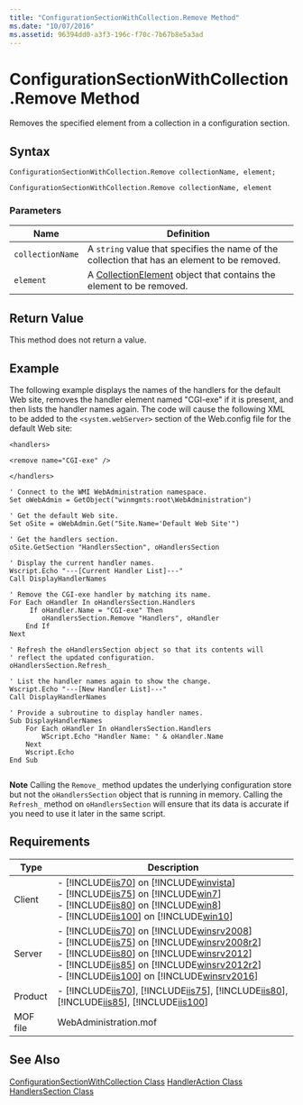 ```yaml
---
title: "ConfigurationSectionWithCollection.Remove Method"
ms.date: "10/07/2016"
ms.assetid: 96394dd0-a3f3-196c-f70c-7b67b8e5a3ad
---
```

# ConfigurationSectionWithCollection.Remove Method
Removes the specified element from a collection in a configuration section.  
  
## Syntax  
  
```jscript#  
ConfigurationSectionWithCollection.Remove collectionName, element;  
```  
  
```vbs  
ConfigurationSectionWithCollection.Remove collectionName, element  
```  
  
### Parameters  
  
|Name|Definition|  
|----------|----------------|  
|`collectionName`|A `string` value that specifies the name of the collection that has an element to be removed.|  
|`element`|A [CollectionElement](../wmi-provider/collectionelement-class.md) object that contains the element to be removed.|  
  
## Return Value  
 This method does not return a value.  
  
## Example  
 The following example displays the names of the handlers for the default Web site, removes the handler element named "CGI-exe" if it is present, and then lists the handler names again. The code will cause the following XML to be added to the `<system.webServer>` section of the Web.config file for the default Web site:  
  
 `<handlers>`  
  
 `<remove name="CGI-exe" />`  
  
 `</handlers>`  
  
```  
' Connect to the WMI WebAdministration namespace.  
Set oWebAdmin = GetObject("winmgmts:root\WebAdministration")  
  
' Get the default Web site.  
Set oSite = oWebAdmin.Get("Site.Name='Default Web Site'")  
  
' Get the handlers section.  
oSite.GetSection "HandlersSection", oHandlersSection  
  
' Display the current handler names.  
Wscript.Echo "---[Current Handler List]---"  
Call DisplayHandlerNames  
  
' Remove the CGI-exe handler by matching its name.  
For Each oHandler In oHandlersSection.Handlers  
     If oHandler.Name = "CGI-exe" Then  
        oHandlersSection.Remove "Handlers", oHandler  
    End If
Next  
  
' Refresh the oHandlersSection object so that its contents will  
' reflect the updated configuration.  
oHandlersSection.Refresh_
  
' List the handler names again to show the change.  
Wscript.Echo "---[New Handler List]---"  
Call DisplayHandlerNames  
  
' Provide a subroutine to display handler names.  
Sub DisplayHandlerNames  
    For Each oHandler In oHandlersSection.Handlers  
        WScript.Echo "Handler Name: " & oHandler.Name  
    Next  
    Wscript.Echo  
End Sub  
  
```  
  
 **Note** Calling the `Remove_` method updates the underlying configuration store but not the `oHandlersSection` object that is running in memory. Calling the `Refresh_` method on `oHandlersSection` will ensure that its data is accurate if you need to use it later in the same script.  
  
## Requirements  
  
|Type|Description|  
|----------|-----------------|  
|Client|-   [!INCLUDE[iis70](../wmi-provider/includes/iis70-md.md)] on [!INCLUDE[winvista](../wmi-provider/includes/winvista-md.md)]<br />-   [!INCLUDE[iis75](../wmi-provider/includes/iis75-md.md)] on [!INCLUDE[win7](../wmi-provider/includes/win7-md.md)]<br />-   [!INCLUDE[iis80](../wmi-provider/includes/iis80-md.md)] on [!INCLUDE[win8](../wmi-provider/includes/win8-md.md)]<br />-   [!INCLUDE[iis100](../wmi-provider/includes/iis100-md.md)] on [!INCLUDE[win10](../wmi-provider/includes/win10-md.md)]|  
|Server|-   [!INCLUDE[iis70](../wmi-provider/includes/iis70-md.md)] on [!INCLUDE[winsrv2008](../wmi-provider/includes/winsrv2008-md.md)]<br />-   [!INCLUDE[iis75](../wmi-provider/includes/iis75-md.md)] on [!INCLUDE[winsrv2008r2](../wmi-provider/includes/winsrv2008r2-md.md)]<br />-   [!INCLUDE[iis80](../wmi-provider/includes/iis80-md.md)] on [!INCLUDE[winsrv2012](../wmi-provider/includes/winsrv2012-md.md)]<br />-   [!INCLUDE[iis85](../wmi-provider/includes/iis85-md.md)] on [!INCLUDE[winsrv2012r2](../wmi-provider/includes/winsrv2012r2-md.md)]<br />-   [!INCLUDE[iis100](../wmi-provider/includes/iis100-md.md)] on [!INCLUDE[winsrv2016](../wmi-provider/includes/winsrv2016-md.md)]|  
|Product|-   [!INCLUDE[iis70](../wmi-provider/includes/iis70-md.md)], [!INCLUDE[iis75](../wmi-provider/includes/iis75-md.md)], [!INCLUDE[iis80](../wmi-provider/includes/iis80-md.md)], [!INCLUDE[iis85](../wmi-provider/includes/iis85-md.md)], [!INCLUDE[iis100](../wmi-provider/includes/iis100-md.md)]|  
|MOF file|WebAdministration.mof|  
  
## See Also  
 [ConfigurationSectionWithCollection Class](../wmi-provider/configurationsectionwithcollection-class.md)
 [HandlerAction Class](../wmi-provider/handleraction-class.md)
 [HandlersSection Class](../wmi-provider/handlerssection-class.md)
